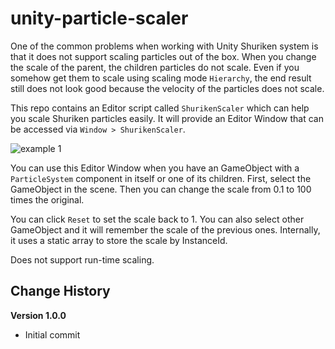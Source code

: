 # unity-particle-scaler

One of the common problems when working with Unity Shuriken system is that it does not support scaling particles out of the box. When you change the scale of the parent, the children particles do not scale. Even if you somehow get them to scale using scaling mode `Hierarchy`, the end result still does not look good because the velocity of the particles does not scale.

This repo contains an Editor script called `ShurikenScaler` which can help you scale Shuriken particles easily. It will provide an Editor Window that can be accessed via `Window > ShurikenScaler`.

![example 1](/images/example1.png)

You can use this Editor Window when you have an GameObject with a `ParticleSystem` component in itself or one of its children. First, select the GameObject in the scene. Then you can change the scale from 0.1 to 100 times the original.

You can click `Reset` to set the scale back to 1. You can also select other GameObject and it will remember the scale of the previous ones. Internally, it uses a static array to store the scale by InstanceId.

Does not support run-time scaling.

## Change History

**Version 1.0.0**

* Initial commit
